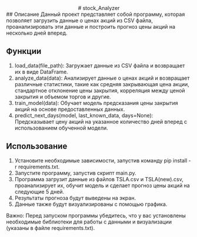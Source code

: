 <center>
# stock_Analyzer
</center>
## Описание
Данный проект представляет собой программу, которая позволяет загрузить данные о ценах акций из CSV файла, проанализировать эти данные и построить прогноз цены акций на несколько дней вперед.

## Функции
1. load_data(file_path): Загружает данные из CSV файла и возвращает их в виде DataFrame.
2. analyze_data(data): Анализирует данные о ценах акций и возвращает различные статистики, такие как средняя закрывающая цена акции, стандартное отклонение цены закрытия, корреляция между ценой закрытия и объемом торгов и другие.
3. train_model(data): Обучает модель предсказания цены закрытия акций на основе предоставленных данных.
4. predict_next_days(model, last_known_data, days=None): Предсказывает цену акций на указанное количество дней вперед с использованием обученной модели.

## Использование
1. Установите необходимые зависимости, запустив команду pip install -r requirements.txt.
2. Запустите программу, запустив скрипт main.py.
3. Программа загрузит данные из файлов TSLA.csv и TSLA(new).csv, проанализирует их, обучит модель и сделает прогноз цены акций на следующие 5 дней.
4. Результаты прогноза будут выведены на экран.
5. Данные также будут визуализированы с помощью графика.

Важно: Перед запуском программы убедитесь, что у вас установлены необходимые библиотеки для работы с данными и визуализации (указаны в файле requirements.txt).
